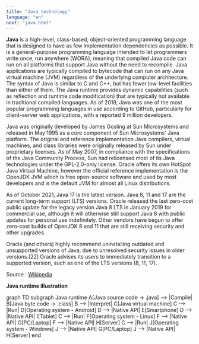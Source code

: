 ```yaml
---
title: "Java technology"
language: "en"
next: "java.html"
---
```


**Java** is a high-level, class-based, object-oriented programming language that is designed to have as few implementation dependencies as possible. It is a general-purpose programming language intended to let programmers write once, run anywhere (WORA), meaning that compiled Java code can run on all platforms that support Java without the need to recompile. Java applications are typically compiled to bytecode that can run on any Java virtual machine (JVM) regardless of the underlying computer architecture. The syntax of Java is similar to C and C++, but has fewer low-level facilities than either of them. The Java runtime provides dynamic capabilities (such as reflection and runtime code modification) that are typically not available in traditional compiled languages. As of 2019, Java was one of the most popular programming languages in use according to GitHub, particularly for client–server web applications, with a reported 9 million developers.

Java was originally developed by James Gosling at Sun Microsystems and released in May 1995 as a core component of Sun Microsystems' Java platform. The original and reference implementation Java compilers, virtual machines, and class libraries were originally released by Sun under proprietary licenses. As of May 2007, in compliance with the specifications of the Java Community Process, Sun had relicensed most of its Java technologies under the GPL-2.0-only license. Oracle offers its own HotSpot Java Virtual Machine, however the official reference implementation is the OpenJDK JVM which is free open-source software and used by most developers and is the default JVM for almost all Linux distributions.

As of October 2021, Java 17 is the latest version. Java 8, 11 and 17 are the current long-term support (LTS) versions. Oracle released the last zero-cost public update for the legacy version Java 8 LTS in January 2019 for commercial use, although it will otherwise still support Java 8 with public updates for personal use indefinitely. Other vendors have begun to offer zero-cost builds of OpenJDK 8 and 11 that are still receiving security and other upgrades.

Oracle (and others) highly recommend uninstalling outdated and unsupported versions of Java, due to unresolved security issues in older versions.[22] Oracle advises its users to immediately transition to a supported version, such as one of the LTS versions (8, 11, 17).

Source : [Wikipedia](https://en.wikipedia.org/wiki/Java_(programming_language))

**Java runtime illustration**
<div class="mermaid">
graph TD
  subgraph Java runtime
  A[Java source code -> .java] --> |Compile| B[Java byte code -> .class]
  B --> |Interpret| C[Java virtual machine]
  C --> |Run| D[Operating system - Android]
  D --> |Native API| E[Smartphone]
  D --> |Native API| I[Tablet]
  C --> |Run| F[Operating system - Linux]
  F --> |Native API| G[PC/Laptop]
  F --> |Native API| H[Server]
  C --> |Run| J[Operating system - Windows]
  J --> |Native API| G[PC/Laptop]
  J --> |Native API| H[Server]
  end
</div>
